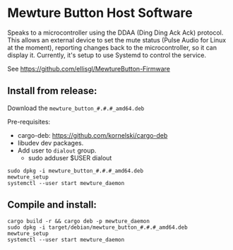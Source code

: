 # Mewture Button Host Software

Speaks to a microcontroller using the DDAA (Ding Ding Ack Ack) protocol.
This allows an external device to set the mute status (Pulse Audio for Linux at the moment),
reporting changes back to the microcontroller, so it can display it.
Currently, it's setup to use Systemd to control the service. 

See <https://github.com/ellisgl/MewtureButton-Firmware>

## Install from release:
Download the `mewture_button_#.#.#_amd64.deb`

Pre-requisites:
* cargo-deb: https://github.com/kornelski/cargo-deb
* libudev dev packages.
* Add user to `dialout` group.
  * sudo adduser $USER dialout


```shell
sudo dpkg -i mewture_button_#.#.#_amd64.deb
mewture_setup
systemctl --user start mewture_daemon
```

## Compile and install:

```shell
cargo build -r && cargo deb -p mewture_daemon
sudo dpkg -i target/debian/mewture_button_#.#.#_amd64.deb
mewture_setup
systemctl --user start mewture_daemon
```
